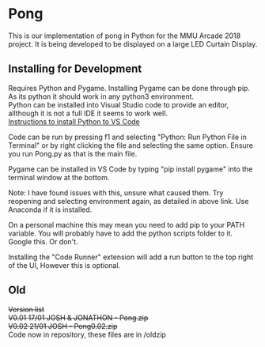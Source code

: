 # Pong
This is our implementation of pong in Python for the MMU Arcade 2018 project.
It is being developed to be displayed on a large LED Curtain Display.


## Installing for Development
Requires Python and Pygame. Installing Pygame can be done through pip.    
As its python it should work in any python3 environment.    
Python can be installed into Visual Studio code to provide an editor, allthough it is not a full IDE it seems to work well.    
[Instructions to install Python to VS Code](https://code.visualstudio.com/docs/languages/python/)

Code can be run by pressing f1 and selecting "Python: Run Python File in Terminal" or by right clicking the file and selecting the same option. Ensure you run Pong.py as that is the main file.


Pygame can be installed in VS Code by typing "pip install pygame" into the terminal window at the bottom.    

Note: I have found issues with this, unsure what caused them. Try reopening and selecting environment again, as detailed in above link. Use Anaconda if it is installed.

On a personal machine this may mean you need to add pip to your PATH variable. You will probably have to add the python scripts folder to it. Google this. Or don't.


Installing the "Code Runner" extension will add a run button to the top right of the UI, However this is optional.

## Old
~~Version list     
V0.01 17/01 JOSH & JONATHON - Pong.zip    
V0.02 21/01 JOSH - Pong0.02.zip~~     
Code now in repository, these files are in /oldzip